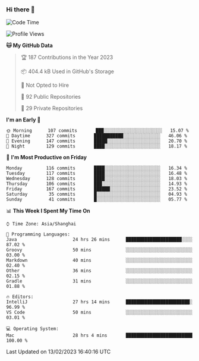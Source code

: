 ### Hi there 👋

<!--
**qbosen/qbosen** is a ✨ _special_ ✨ repository because its `README.md` (this file) appears on your GitHub profile.

Here are some ideas to get you started:

- 🔭 I’m currently working on ...
- 🌱 I’m currently learning ...
- 👯 I’m looking to collaborate on ...
- 🤔 I’m looking for help with ...
- 💬 Ask me about ...
- 📫 How to reach me: ...
- 😄 Pronouns: ...
- ⚡ Fun fact: ...
-->

<!--START_SECTION:waka-->
![Code Time](http://img.shields.io/badge/Code%20Time-1%2C166%20hrs%2031%20mins-blue)

![Profile Views](http://img.shields.io/badge/Profile%20Views-0-blue)

**🐱 My GitHub Data** 

> 🏆 187 Contributions in the Year 2023
 > 
> 📦 404.4 kB Used in GitHub's Storage 
 > 
> 🚫 Not Opted to Hire
 > 
> 📜 92 Public Repositories 
 > 
> 🔑 29 Private Repositories  
 > 
**I'm an Early 🐤** 

```text
🌞 Morning      107 commits       ███░░░░░░░░░░░░░░░░░░░░░░   15.07 % 
🌆 Daytime      327 commits       ███████████░░░░░░░░░░░░░░   46.06 % 
🌃 Evening      147 commits       █████░░░░░░░░░░░░░░░░░░░░   20.70 % 
🌙 Night        129 commits       ████░░░░░░░░░░░░░░░░░░░░░   18.17 % 

```
📅 **I'm Most Productive on Friday** 

```text
Monday         116 commits       ████░░░░░░░░░░░░░░░░░░░░░   16.34 % 
Tuesday        117 commits       ████░░░░░░░░░░░░░░░░░░░░░   16.48 % 
Wednesday      128 commits       ████░░░░░░░░░░░░░░░░░░░░░   18.03 % 
Thursday       106 commits       ███░░░░░░░░░░░░░░░░░░░░░░   14.93 % 
Friday         167 commits       ██████░░░░░░░░░░░░░░░░░░░   23.52 % 
Saturday        35 commits       █░░░░░░░░░░░░░░░░░░░░░░░░   04.93 % 
Sunday          41 commits       █░░░░░░░░░░░░░░░░░░░░░░░░   05.77 % 

```


📊 **This Week I Spent My Time On** 

```text
⌚︎ Time Zone: Asia/Shanghai

💬 Programming Languages: 
Java                     24 hrs 26 mins      █████████████████████░░░░   87.02 % 
Groovy                   50 mins             ░░░░░░░░░░░░░░░░░░░░░░░░░   03.00 % 
Markdown                 40 mins             ░░░░░░░░░░░░░░░░░░░░░░░░░   02.40 % 
Other                    36 mins             ░░░░░░░░░░░░░░░░░░░░░░░░░   02.15 % 
Gradle                   31 mins             ░░░░░░░░░░░░░░░░░░░░░░░░░   01.88 % 

🔥 Editors: 
IntelliJ                 27 hrs 14 mins      ████████████████████████░   96.99 % 
VS Code                  50 mins             ░░░░░░░░░░░░░░░░░░░░░░░░░   03.01 % 

💻 Operating System: 
Mac                      28 hrs 4 mins       █████████████████████████   100.00 % 

```


 Last Updated on 13/02/2023 16:40:16 UTC
<!--END_SECTION:waka-->
